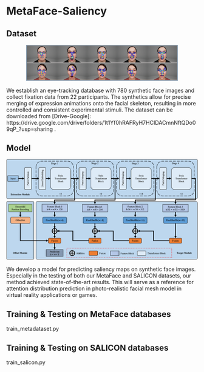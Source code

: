 # MetaFace-Saliency

## Dataset
<p align = "center">    
<img  src="https://github.com/kaviezhang/MetaFace-Saliency/blob/main/Figs/saliency.png" width="400" />
</p>
We establish an eye-tracking database with 780 synthetic face images and collect fixation data from 22 participants. The synthetics allow for precise merging of expression animations onto the facial skeleton, resulting in more controlled and consistent experimental stimuli.
The dataset can be downloaded from [Drive-Google]: https://drive.google.com/drive/folders/1t1Yf0hRAFRyH7HCIDACmnNftQDo09qP_?usp=sharing .


## Model
<p align = "center">    
<img  src="https://github.com/kaviezhang/MetaFace-Saliency/blob/main/Figs/model.png" width="800" />
</p>
We develop a model for predicting saliency maps on synthetic face images. Especially in the testing of both our MetaFace and SALICON datasets, our method achieved state-of-the-art results. This will serve as a reference for attention distribution prediction in photo-realistic facial mesh model in virtual reality applications or games.

## Training & Testing on MetaFace databases
  train_metadataset.py

## Training & Testing on SALICON databases
  train_salicon.py
